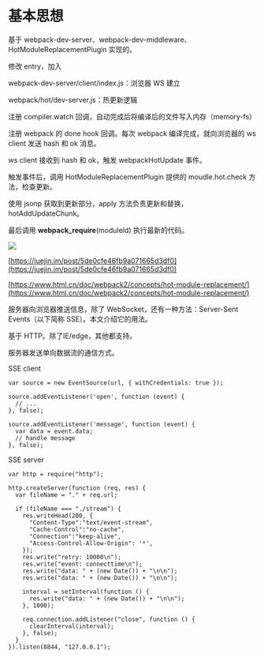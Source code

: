 # 基本思想

基于 webpack-dev-server、webpack-dev-middleware、HotModuleReplacementPlugin 实现的。

修改 entry，加入

webpack-dev-server/client/index.js：浏览器 WS 建立

webpack/hot/dev-server.js：热更新逻辑

注册 compiler.watch 回调，自动完成后将编译后的文件写入内存（memory-fs）

注册 webpack 的 done hook 回调。每次 webpack 编译完成，就向浏览器的 ws client 发送 hash 和 ok 消息。

ws client 接收到 hash 和 ok，触发 webpackHotUpdate 事件。

触发事件后，调用 HotModuleReplacementPlugin 提供的 moudle.hot.check 方法，检查更新。

使用 jsonp 获取到更新部分，apply 方法负责更新和替换，hotAddUpdateChunk。

最后调用 **webpack\_require**\(moduleId\) 执行最新的代码。

![](https://github.com/iinitd/note/tree/b95761b12cf280e50b224a1cf085bb77983a7e61/现代框架/Webpack/%7B$WP_ASSETS%7D/60734a1ef5d3895fafcb69bd12c356f6.png)

[https://juejin.im/post/5de0cfe46fb9a071665d3df0](https://juejin.im/post/5de0cfe46fb9a071665d3df0)

[https://www.html.cn/doc/webpack2/concepts/hot-module-replacement/](https://www.html.cn/doc/webpack2/concepts/hot-module-replacement/)

服务器向浏览器推送信息，除了 WebSocket，还有一种方法：Server-Sent Events（以下简称 SSE）。本文介绍它的用法。

基于 HTTP。除了IE/edge，其他都支持。

服务器发送单向数据流的通信方式。

SSE client

```text
var source = new EventSource(url, { withCredentials: true });

source.addEventListener('open', function (event) {
  // ...
}, false);

source.addEventListener('message', function (event) {
  var data = event.data;
  // handle message
}, false);
```

SSE server

```text
var http = require("http");

http.createServer(function (req, res) {
  var fileName = "." + req.url;

  if (fileName === "./stream") {
    res.writeHead(200, {
      "Content-Type":"text/event-stream",
      "Cache-Control":"no-cache",
      "Connection":"keep-alive",
      "Access-Control-Allow-Origin": '*',
    });
    res.write("retry: 10000\n");
    res.write("event: connecttime\n");
    res.write("data: " + (new Date()) + "\n\n");
    res.write("data: " + (new Date()) + "\n\n");

    interval = setInterval(function () {
      res.write("data: " + (new Date()) + "\n\n");
    }, 1000);

    req.connection.addListener("close", function () {
      clearInterval(interval);
    }, false);
  }
}).listen(8844, "127.0.0.1");
```

